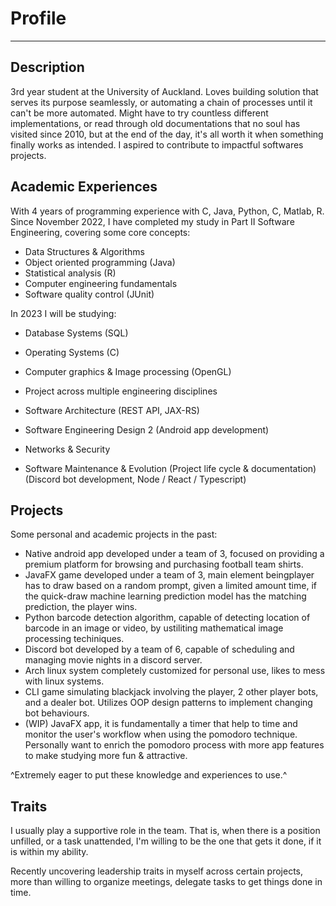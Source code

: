 # Profile
***
## Description
3rd year student at the University of Auckland. Loves building solution that serves its purpose seamlessly, or automating a chain of processes until it can't be more automated. Might have to try countless different implementations, or read through old documentations that no soul has visited since 2010, but at the end of the day, it's all worth it when something finally works as intended. I aspired to contribute to impactful softwares projects.

## Academic Experiences
With 4 years of programming experience with C, Java, Python, C, Matlab, R. Since November 2022, I have completed my study in Part II Software Engineering, covering some core concepts:
- Data Structures & Algorithms
- Object oriented programming (Java)
- Statistical analysis (R)
- Computer engineering fundamentals
- Software quality control (JUnit)

In 2023 I will be studying:
- Database Systems (SQL)
- Operating Systems (C)
- Computer graphics & Image processing (OpenGL)
- Project across multiple engineering disciplines 

- Software Architecture (REST API, JAX-RS)
- Software Engineering Design 2 (Android app development)
- Networks & Security
- Software Maintenance & Evolution (Project life cycle & documentation) (Discord bot development, Node / React / Typescript) 

## Projects
Some personal and academic projects in the past:
- Native android app developed under a team of 3, focused on providing a premium platform for browsing and purchasing football team shirts.
- JavaFX game developed under a team of 3, main element beingplayer has to draw based on a random prompt, given a limited amount time, if the quick-draw machine learning prediction model has the matching prediction, the player wins. 
- Python barcode detection algorithm, capable of detecting location of barcode in an image or video, by ustiliting mathematical image processing techiniques.
- Discord bot developed by a team of 6, capable of scheduling and managing movie nights in a discord server.
- Arch linux system completely customized for personal use, likes to mess with linux systems.
- CLI game simulating blackjack involving the player, 2 other player bots, and a dealer bot. Utilizes OOP design patterns to implement changing bot behaviours.
- (WIP) JavaFX app, it is fundamentally a timer that help to time and monitor the user's workflow when using the pomodoro technique. Personally want to enrich the pomodoro process with more app features to make studying more fun & attractive.


^Extremely eager to put these knowledge and experiences to use.^

## Traits
I usually play a supportive role in the team. That is, when there is a position unfilled, or a task unattended, I'm willing to be the one that gets it done, if it is within my ability.

Recently uncovering leadership traits in myself across certain projects, more than willing to organize meetings, delegate tasks to get things done in time.

<!---
calebWei/calebWei is a ✨ special ✨ repository because its `README.md` (this file) appears on your GitHub profile.
You can click the Preview link to take a look at your changes.
--->
